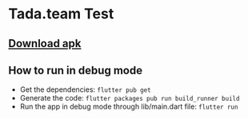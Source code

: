 # Tada.team Test

## [Download apk](app-release.apk)

## How to run in debug mode
- Get the dependencies: `flutter pub get`
- Generate the code: `flutter packages pub run build_runner build`
- Run the app in debug mode through lib/main.dart file: `flutter run`
